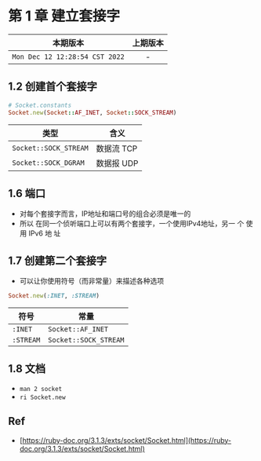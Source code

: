 # 第 1 章 建立套接字

|本期版本| 上期版本
|:---:|:---:
`Mon Dec 12 12:28:54 CST 2022` | -



## 1.2 创建首个套接字

```ruby
# Socket.constants
Socket.new(Socket::AF_INET, Socket::SOCK_STREAM)
```


类型|含义
-----|-------
`Socket::SOCK_STREAM`| 数据流 TCP
`Socket::SOCK_DGRAM`| 数据报 UDP



## 1.6 端口

* 对每个套接字而言，IP地址和端口号的组合必须是唯一的
* 所以 在同一个侦听端口上可以有两个套接字，一个使用IPv4地址，另一 个 使 用 IPv6 地 址

## 1.7 创建第二个套接字

* 可以让你使用符号（而非常量）来描述各种选项

```ruby
Socket.new(:INET, :STREAM)
```

符号|常量
---|----
`:INET` | `Socket::AF_INET`
`:STREAM` | `Socket::SOCK_STREAM`


## 1.8 文档

* `man 2 socket`
* `ri Socket.new`

## Ref

* [https://ruby-doc.org/3.1.3/exts/socket/Socket.html](https://ruby-doc.org/3.1.3/exts/socket/Socket.html)